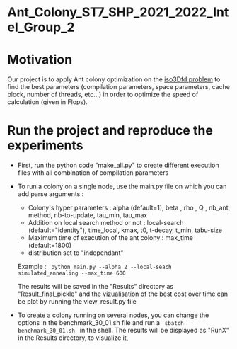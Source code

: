 # Ant_Colony_ST7_SHP_2021_2022_Intel_Group_2

# Motivation

Our project is to apply Ant colony optimization on the [iso3Dfd problem](https://www.intel.com/content/www/us/en/developer/articles/technical/iso3dfd-code-walkthrough.html) to find the best parameters (compilation parameters, space parameters, cache block, number of threads, etc...) in order to optimize the speed of calculation (given in Flops). 

# Run the project and reproduce the experiments

- First, run the python code "make_all.py" to create different execution files with all combination of compilation parameters

- To run a colony on a single node, use the main.py file on which you can add parse arguments :
  
  - Colony's hyper parameters : alpha (default=1), beta , rho , Q , nb_ant, method, nb-to-update, tau_min, tau_max
  - Addition on local search method or not : local-search (default="identity"), time_local, kmax, t0, t-decay, t_min, tabu-size
  - Maximum time of execution of the ant colony : max_time (default=1800)
  - distribution set to "independant"
 
  Example : <code> python main.py --alpha 2 --local-seach simulated_annealing --max_time 600 </code>
  
  The results will be saved in the "Results" directory as "Result_final_pickle" and the vizualisation of the best cost over time can be plot by running the view_result.py file 
  
- To create a colony running on several nodes, you can change the options in the benchmark_30_01.sh file and run a <code> sbatch benchmark_30_01.sh </code> in the shell. The results will be displayed as "RunX" in the Results directory, to visualize it, 






